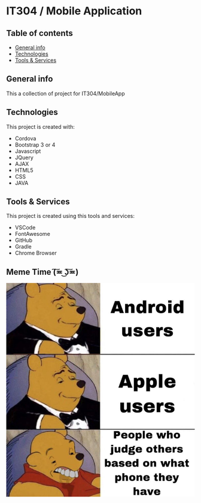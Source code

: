 # IT304 / Mobile Application

## Table of contents
* [General info](#general-info)
* [Technologies](#technologies)
* [Tools & Services](#Tools-&-Services)

## General info
This a collection of project for IT304/MobileApp
	
## Technologies
This project is created with:
* Cordova
* Bootstrap 3 or 4
* Javascript
* JQuery
* AJAX
* HTML5
* CSS
* JAVA
	
## Tools & Services
This project is created using this tools and services:
* VSCode
* FontAwesome
* GitHub
* Gradle
* Chrome Browser

## Meme Time (͠≖ ͜ʖ͠≖)
![LOL](./t9n1peqgw6751.jpg)
